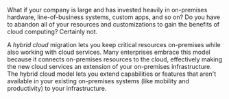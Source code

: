 What if your company is large and has invested heavily in on-premises hardware, line-of-business systems, custom apps, and so on? Do you have to abandon all of your resources and customizations to gain the benefits of cloud computing? Certainly not.

A *hybrid cloud* migration lets you keep critical resources on-premises while also working with cloud services. Many enterprises embrace this model because it connects on-premises resources to the cloud, effectively making the new cloud services an extension of your on-premises infrastructure. The hybrid cloud model lets you extend capabilities or features that aren't available in your existing on-premises systems (like mobility and productivity) to your infrastructure.
